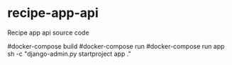 # recipe-app-api
Recipe app api source code

#docker-compose build
#docker-compose run
#docker-compose run app sh -c "django-admin.py startproject app ."